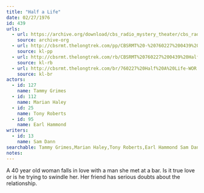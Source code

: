 ```yaml
---
title: "Half a Life"
date: 02/27/1976
id: 439
urls: 
  - url: https://archive.org/download/cbs_radio_mystery_theater/cbs_radio_mystery_theater-0401-0450.zip/cbs_radio_mystery_theater-0401-0450%2Fcbsrmt_0439_half_a_life.mp3
    source: archive-org
  - url: http://cbsrmt.thelongtrek.com/pp/CBSRMT%20-%20760227%200439%20Half%20a%20Life_pp.mp3
    source: kl-pp
  - url: http://cbsrmt.thelongtrek.com/rb/CBSRMT%20760227%200439%20Half%20A%20Life_wuwm%20recorded%207_18_76.mp3
    source: kl-rb
  - url: http://cbsrmt.thelongtrek.com/br/760227%20Half%20A%20Life-WOR.mp3
    source: kl-br
actors:  
  - id: 127
    name: Tammy Grimes  
  - id: 112
    name: Marian Haley  
  - id: 25
    name: Tony Roberts  
  - id: 95
    name: Earl Hammond
writers:  
  - id: 13
    name: Sam Dann
searchable: Tammy Grimes,Marian Haley,Tony Roberts,Earl Hammond Sam Dann
notes:  
---
```

A 40 year old woman falls in love with a man she met at a bar. Is it true love or is he trying to swindle her. Her friend has serious doubts about the relationship.
